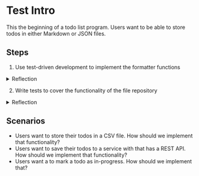 # Test Intro

This the beginning of a todo list program. Users want to be able to store todos in either Markdown or JSON files.

## Steps
1) Use test-driven development to implement the formatter functions 
<details>
<summary>Reflection</summary>
  <br>
  - Run a (code coverage)[https://en.wikipedia.org/wiki/Code_coverage] report with `npm run test:coverage` and look at the output. What is your code coverage percentage for functions and statements? Why?
</details>

2) Write tests to cover the functionality of the file repository 
<details>
<summary>Reflection</summary>
  <br>
- Was it hard to write tests for the file repository?
- If so, what made it hard?
- How might the class be changed?
</details>

## Scenarios 
- Users want to store their todos in a CSV file. How should we implement that functionality?
- Users want to save their todos to a service with that has a REST API. How should we implement that functionality?
- Users want a to mark a todo as in-progress. How should we implement that?
